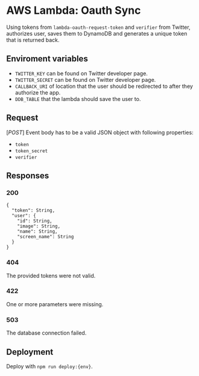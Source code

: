 # AWS Lambda: Oauth Sync

Using tokens from `lambda-oauth-request-token` and `verifier` from Twitter, authorizes user, saves them to DynamoDB and generates a unique token that is returned back.

## Enviroment variables

* `TWITTER_KEY` can be found on Twitter developer page.
* `TWITTER_SECRET` can be found on Twitter developer page.
* `CALLBACK_URI` of location that the user should be redirected to after they authorize the app.
* `DDB_TABLE` that the lambda should save the user to.

## Request

[_POST_] Event body has to be a valid JSON object with following properties:

* `token`
* `token_secret`
* `verifier`

## Responses

### 200
```
{
  "token": String,
  "user": {
    "id": String,
    "image": String,
    "name": String,
    "screen_name": String
  }
}
```

###  404
The provided tokens were not valid.

###  422
One or more parameters were missing.

### 503
The database connection failed.

## Deployment
Deploy with `npm run deploy:{env}`.
